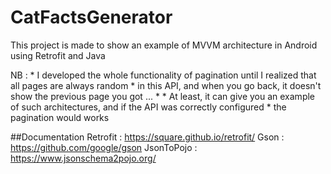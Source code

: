 # CatFactsGenerator

This project is made to show an example of MVVM architecture in Android using Retrofit and Java

NB :
     * I developed the whole functionality of pagination until I realized that all pages are always random
     * in this API, and when you go back, it doesn't show the previous page you got ...
     *
     * At least, it can give you an example of such architectures, and if the API was correctly configured
     * the pagination would works

##Documentation
Retrofit : https://square.github.io/retrofit/
Gson : https://github.com/google/gson
JsonToPojo : https://www.jsonschema2pojo.org/